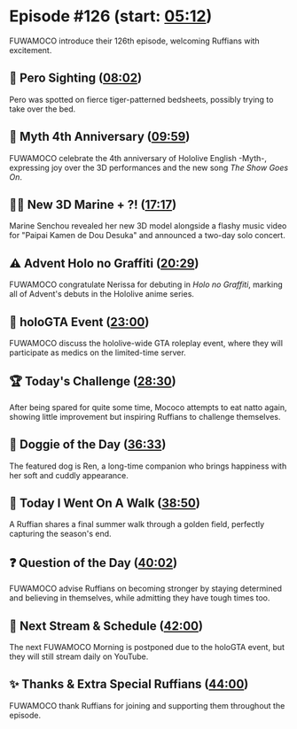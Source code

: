 # Episode #126 (start: [05:12](https://youtu.be/7UFZB7FS-TA?t=05m12s))

FUWAMOCO introduce their 126th episode, welcoming Ruffians with excitement.

## 👀 Pero Sighting ([08:02](https://youtu.be/7UFZB7FS-TA?t=08m02s))

Pero was spotted on fierce tiger-patterned bedsheets, possibly trying to take over the bed.

## 🎊 Myth 4th Anniversary ([09:59](https://youtu.be/7UFZB7FS-TA?t=09m59s))

FUWAMOCO celebrate the 4th anniversary of Hololive English -Myth-, expressing joy over the 3D performances and the new song *The Show Goes On*.

## 🏴‍☠️ New 3D Marine + ?! ([17:17](https://youtu.be/7UFZB7FS-TA?t=17m17s))

Marine Senchou revealed her new 3D model alongside a flashy music video for "Paipai Kamen de Dou Desuka" and announced a two-day solo concert.

## ⚠️ Advent Holo no Graffiti ([20:29](https://youtu.be/7UFZB7FS-TA?t=20m29s))

FUWAMOCO congratulate Nerissa for debuting in *Holo no Graffiti*, marking all of Advent's debuts in the Hololive anime series.

## 🚗 holoGTA Event ([23:00](https://youtu.be/7UFZB7FS-TA?t=23m00s))

FUWAMOCO discuss the hololive-wide GTA roleplay event, where they will participate as medics on the limited-time server.

## 🏆 Today's Challenge ([28:30](https://youtu.be/7UFZB7FS-TA?t=28m30s))

After being spared for quite some time, Mococo attempts to eat natto again, showing little improvement but inspiring Ruffians to challenge themselves.

## 🐶 Doggie of the Day ([36:33](https://youtu.be/7UFZB7FS-TA?t=36m33s))

The featured dog is Ren, a long-time companion who brings happiness with her soft and cuddly appearance.

## 🚶 Today I Went On A Walk ([38:50](https://youtu.be/7UFZB7FS-TA?t=38m50s))

A Ruffian shares a final summer walk through a golden field, perfectly capturing the season's end.

## ❓ Question of the Day ([40:02](https://youtu.be/7UFZB7FS-TA?t=40m02s))

FUWAMOCO advise Ruffians on becoming stronger by staying determined and believing in themselves, while admitting they have tough times too.

## 📅 Next Stream & Schedule ([42:00](https://youtu.be/7UFZB7FS-TA?t=42m00s))

The next FUWAMOCO Morning is postponed due to the holoGTA event, but they will still stream daily on YouTube.

## ✨ Thanks & Extra Special Ruffians ([44:00](https://youtu.be/7UFZB7FS-TA?t=44m00s))

FUWAMOCO thank Ruffians for joining and supporting them throughout the episode.
